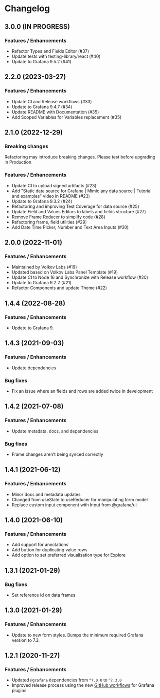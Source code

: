 # Changelog

## 3.0.0 (IN PROGRESS)

### Features / Enhancements

- Refactor Types and Fields Editor (#37)
- Update tests with testing-library/react (#40)
- Update to Grafana 9.5.2 (#41)

## 2.2.0 (2023-03-27)

### Features / Enhancements

- Update CI and Release workflows (#33)
- Update to Grafana 9.4.7 (#34)
- Update README with Documentation (#35)
- Add Scoped Variables for Variables replacement (#35)

## 2.1.0 (2022-12-29)

### Breaking changes

Refactoring may introduce breaking changes. Please test before upgrading in Production.

### Features / Enhancements

- Update CI to upload signed artifacts (#23)
- Add "Static data source for Grafana | Mimic any data source | Tutorial and examples" video in README (#23)
- Update to Grafana 9.3.2 (#24)
- Refactoring and improving Test Coverage for data source (#25)
- Update Field and Values Editors to labels and fields structure (#27)
- Remove Frame Reducer to simplify code (#28)
- Refactoring frame, field utilities (#29)
- Add Date Time Picker, Number and Text Area Inputs (#30)

## 2.0.0 (2022-11-01)

### Features / Enhancements

- Maintained by Volkov Labs (#19)
- Updated based on Volkov Labs Panel Template (#19)
- Update CI to Node 16 and Synchronize with Release workflow (#20)
- Update to Grafana 9.2.2 (#21)
- Refactor Components and update Theme (#22)

## 1.4.4 (2022-08-28)

### Features / Enhancements

- Update to Grafana 9.

## 1.4.3 (2021-09-03)

### Features / Enhancements

- Update dependencies

### Bug fixes

- Fix an issue where an fields and rows are added twice in development

## 1.4.2 (2021-07-08)

### Features / Enhancements

- Update metadata, docs, and dependencies

### Bug fixes

- Frame changes aren't being synced correctly

## 1.4.1 (2021-06-12)

### Features / Enhancements

- Minor docs and metadata updates
- Changed from useState to useReducer for manipulating form model
- Replace custom input component with Input from @grafana/ui

## 1.4.0 (2021-06-10)

### Features / Enhancements

- Add support for annotations
- Add button for duplicating value rows
- Add option to set preferred visualisation type for Explore

## 1.3.1 (2021-01-29)

### Bug fixes

- Set reference id on data frames

## 1.3.0 (2021-01-29)

### Features / Enhancements

- Update to new form styles. Bumps the minimum required Grafana version to 7.3.

## 1.2.1 (2020-11-27)

### Features / Enhancements

- Updated `@grafana` dependencies from `^7.0.0` to `^7.3.0`
- Improved release process using the new [GitHub workflows](https://github.com/grafana/plugin-workflows) for Grafana plugins
